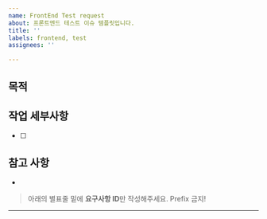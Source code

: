 ```yaml
---
name: FrontEnd Test request
about: 프론트엔드 테스트 이슈 템플릿입니다.
title: ''
labels: frontend, test
assignees: ''

---
```


## 목적
>

## 작업 세부사항

- [ ]

## 참고 사항

-

 > 아래의 별표줄 밑에  **요구사항 ID**만 작성해주세요. Prefix 금지!

********************
